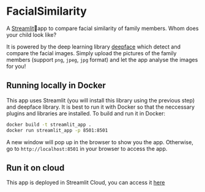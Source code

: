 # FacialSimilarity

A [Streamlit](https://streamlit.io/)🎈app to compare facial similarity of family members. Whom does your child look like?

It is powered by the deep learning library [deepface](https://github.com/serengil/deepface) which detect and compare the facial images. Simply upload the pictures of the family members (support `png`, `jpeg`, `jpg` format) and let the app analyse the images for you!

## Running locally in Docker
This app uses Streamlit (you will install this library using the previous step) and deepface library. It is best to run it with Docker so that the neccessary plugins and libraries are installed. To build and run it in Docker:
```bash
docker build -t streamlit_app .
docker run streamlit_app -p 8501:8501
```
A new window will pop up in the browser to show you the app. Otherwise, go to `http://localhost:8501` in your browser to access the app.

## Run it on cloud
This app is deployed in Streamlit Cloud, you can access it [here](https://starrywheat-facialsimilarity-app-streamlit-cloud-8bnmz4.streamlit.app)
